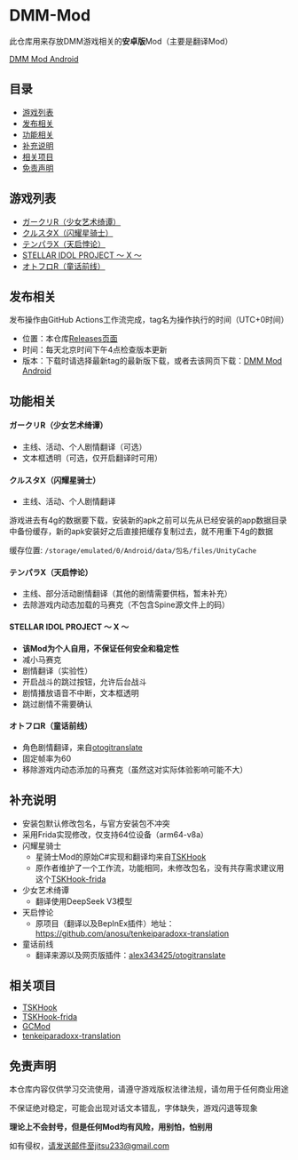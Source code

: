 # DMM-Mod

此仓库用来存放DMM游戏相关的**安卓版**Mod（主要是翻译Mod）

[DMM Mod Android](https://android.ntr.best/mod)


## 目录

- [游戏列表](#游戏列表)
- [发布相关](#发布相关)
- [功能相关](#功能相关)
- [补充说明](#补充说明)
- [相关项目](#相关项目)
- [免责声明](#免责声明)


## 游戏列表

- [ガークリR（少女艺术绮谭）](https://girlscreation-r.com/)
- [クルスタX（闪耀星骑士）](https://x.twinklestarknights.jp/)
- [テンパラX（天启悖论）](https://tenkei-paradox.com/x)
- [STELLAR IDOL PROJECT 〜 X 〜](https://x.siprj.com/)
- [オトフロR（童话前线）](https://games.dmm.co.jp/detail/otogi_f_r)


## 发布相关

发布操作由GitHub Actions工作流完成，tag名为操作执行的时间（UTC+0时间）

- 位置：本仓库[Releases页面](https://github.com/anosu/DMM-Mod/releases)
- 时间：每天北京时间下午4点检查版本更新
- 版本：下载时请选择最新tag的最新版下载，或者去该网页下载：[DMM Mod Android](https://android.ntr.best/mod)


## 功能相关

#### ガークリR（少女艺术绮谭）

- 主线、活动、个人剧情翻译（可选）
- 文本框透明（可选，仅开启翻译时可用）

#### クルスタX（闪耀星骑士）

- 主线、活动、个人剧情翻译

游戏进去有4g的数据要下载，安装新的apk之前可以先从已经安装的app数据目录中备份缓存，新的apk安装好之后直接把缓存复制过去，就不用重下4g的数据

缓存位置: `/storage/emulated/0/Android/data/包名/files/UnityCache`

#### テンパラX（天启悖论）

- 主线、部分活动剧情翻译（其他的剧情需要供档，暂未补充）
- 去除游戏内动态加载的马赛克（不包含Spine源文件上的码）

#### STELLAR IDOL PROJECT 〜 X 〜

- **该Mod为个人自用，不保证任何安全和稳定性**
- 减小马赛克
- 剧情翻译（实验性）
- 开启战斗的跳过按钮，允许后台战斗
- 剧情播放语音不中断，文本框透明
- 跳过剧情不需要确认

#### オトフロR（童话前线）

- 角色剧情翻译，来自[otogitranslate](https://github.com/alex343425/otogitranslate)
- 固定帧率为60
- 移除游戏内动态添加的马赛克（虽然这对实际体验影响可能不大）


## 补充说明

- 安装包默认修改包名，与官方安装包不冲突
- 采用Frida实现修改，仅支持64位设备（arm64-v8a）
- 闪耀星骑士
    - 星骑士Mod的原始C#实现和翻译均来自[TSKHook](https://github.com/TSKModding/TSKHook)
    - 原作者维护了一个工作流，功能相同，未修改包名，没有共存需求建议用这个[TSKHook-frida](https://github.com/TSKModding/TSKHook-frida)
- 少女艺术绮谭
    - 翻译使用DeepSeek V3模型
- 天启悖论
    - 原项目（翻译以及BepInEx插件）地址：https://github.com/anosu/tenkeiparadoxx-translation
- 童话前线
    - 翻译来源以及网页版插件：[alex343425/otogitranslate](https://github.com/alex343425/otogitranslate)


## 相关项目

- [TSKHook](https://github.com/TSKModding/TSKHook)
- [TSKHook-frida](https://github.com/TSKModding/TSKHook-frida)
- [GCMod](https://github.com/anosu/GCMod)
- [tenkeiparadoxx-translation](https://github.com/anosu/tenkeiparadoxx-translation)


## 免责声明

本仓库内容仅供学习交流使用，请遵守游戏版权法律法规，请勿用于任何商业用途

不保证绝对稳定，可能会出现对话文本错乱，字体缺失，游戏闪退等现象

**理论上不会封号，但是任何Mod均有风险，用别怕，怕别用**

如有侵权，请发送邮件至jitsu233@gmail.com
